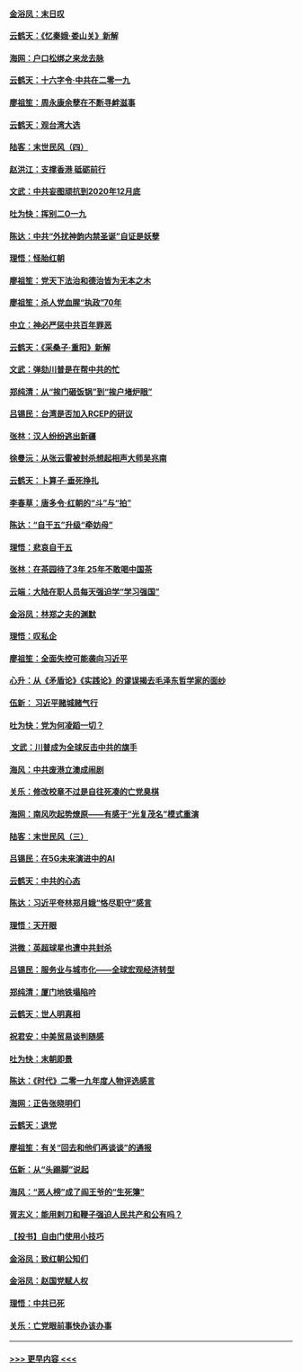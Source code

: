 #### [金浴凤：末日叹](../pages/nsc993/n11752359.md?t=12300401) 
#### [云鹤天：《忆秦娥‧娄山关》新解](../pages/nsc993/n11752348.md?t=12300401) 
#### [海网：户口松绑之来龙去脉](../pages/nsc993/n11752328.md?t=12300401) 
#### [云鹤天：十六字令‧中共在二零一九](../pages/nsc993/n11752305.md?t=12300401) 
#### [廖祖笙：周永康余孽在不断寻衅滋事](../pages/nsc993/n11751013.md?t=12300401) 
#### [云鹤天：观台湾大选](../pages/nsc993/n11751007.md?t=12300401) 
#### [陆客：末世民风（四）](../pages/nsc993/n11749203.md?t=12300401) 
#### [赵洪江：支撑香港 砥砺前行](../pages/nsc993/n11748482.md?t=12300401) 
#### [文武：中共妄图顽抗到2020年12月底](../pages/nsc993/n11748446.md?t=12300401) 
#### [吐为快：挥别二O一九](../pages/nsc993/n11748411.md?t=12300401) 
#### [陈达：中共“外扰神韵内禁圣诞”自证是妖孽](../pages/nsc993/n11748226.md?t=12300401) 
#### [理悟：怪胎红朝](../pages/nsc993/n11748206.md?t=12300401) 
#### [廖祖笙：党天下法治和德治皆为无本之木](../pages/nsc993/n11748135.md?t=12300401) 
#### [廖祖笙：杀人党血腥“执政”70年](../pages/nsc993/n11745144.md?t=12300401) 
#### [中立：神必严惩中共百年罪恶](../pages/nsc993/n11744970.md?t=12300401) 
#### [云鹤天：《采桑子‧重阳》新解](../pages/nsc993/n11744948.md?t=12300401) 
#### [文武：弹劾川普是在帮中共的忙](../pages/nsc993/n11744758.md?t=12300401) 
#### [郑纯清：从“挨门砸饭锅”到“挨户堵炉眼”](../pages/nsc993/n11744745.md?t=12300401) 
#### [吕锡民：台湾是否加入RCEP的研议](../pages/nsc993/n11744701.md?t=12300401) 
#### [张林：汉人纷纷逃出新疆](../pages/nsc993/n11743530.md?t=12300401) 
#### [徐曼沅：从张云雷被封杀想起相声大师吴兆南](../pages/nsc993/n11741816.md?t=12300401) 
#### [云鹤天：卜算子‧垂死挣扎](../pages/nsc993/n11739956.md?t=12300401) 
#### [李春草：唐多令‧红朝的“斗”与“拍”](../pages/nsc993/n11739830.md?t=12300401) 
#### [陈达：“自干五”升级“牵妨母”](../pages/nsc993/n11739724.md?t=12300401) 
#### [理悟：悲哀自干五](../pages/nsc993/n11739547.md?t=12300401) 
#### [张林：在茶园待了3年 25年不敢喝中国茶](../pages/nsc993/n11739240.md?t=12300401) 
#### [云端：大陆在职人员每天强迫学“学习强国”](../pages/nsc993/n11738735.md?t=12300401) 
#### [金浴凤：林郑之夫的渊默](../pages/nsc993/n11737735.md?t=12300401) 
#### [理悟：叹私企](../pages/nsc993/n11737715.md?t=12300401) 
#### [廖祖笙：全面失控可能袭向习近平](../pages/nsc993/n11737704.md?t=12300401) 
#### [心升：从《矛盾论》《实践论》的谬误揭去毛泽东哲学家的面纱](../pages/nsc993/n11736962.md?t=12300401) 
#### [伍新： 习近平赌城赌气行](../pages/nsc993/n11736929.md?t=12300401) 
#### [吐为快：党为何凌蹈一切？](../pages/nsc993/n11736915.md?t=12300401) 
#### [ 文武：川普成为全球反击中共的旗手](../pages/nsc993/n11736882.md?t=12300401) 
#### [海风：中共废港立澳成闹剧](../pages/nsc993/n11735857.md?t=12300401) 
#### [关乐：修改校章不过是自往死凑的亡党臭棋](../pages/nsc993/n11735097.md?t=12300401) 
#### [海网：南风吹起势燎原——有感于“光复茂名”模式重演](../pages/nsc993/n11732308.md?t=12300401) 
#### [陆客：末世民风（三）](../pages/nsc993/n11732211.md?t=12300401) 
#### [吕锡民：在5G未来演进中的AI](../pages/nsc993/n11730010.md?t=12300401) 
#### [云鹤天：中共的心态](../pages/nsc993/n11729906.md?t=12300401) 
#### [陈达：习近平夸林郑月娥“恪尽职守”感言](../pages/nsc993/n11729881.md?t=12300401) 
#### [理悟：天开眼](../pages/nsc993/n11729699.md?t=12300401) 
#### [洪微：英超球星也遭中共封杀](../pages/nsc993/n11727243.md?t=12300401) 
#### [吕锡民：服务业与城市化——全球宏观经济转型](../pages/nsc993/n11725845.md?t=12300401) 
#### [郑纯清：厦门地铁塌陷吟](../pages/nsc993/n11725813.md?t=12300401) 
#### [云鹤天：世人明真相](../pages/nsc993/n11725621.md?t=12300401) 
#### [祝君安：中美贸易谈判随感](../pages/nsc993/n11725609.md?t=12300401) 
#### [吐为快：末朝即景](../pages/nsc993/n11723365.md?t=12300401) 
#### [陈达：《时代》二零一九年度人物评选感言](../pages/nsc993/n11723337.md?t=12300401) 
#### [海网：正告张晓明们](../pages/nsc993/n11723228.md?t=12300401) 
#### [云鹤天：退党](../pages/nsc993/n11723056.md?t=12300401) 
#### [廖祖笙：有关“回去和他们再谈谈”的通报](../pages/nsc993/n11722442.md?t=12300401) 
#### [伍新：从“头踢脚”说起](../pages/nsc993/n11722429.md?t=12300401) 
#### [海风：“恶人榜”成了阎王爷的“生死簿”](../pages/nsc993/n11722272.md?t=12300401) 
#### [胥志义：能用剌刀和鞭子强迫人民共产和公有吗？](../pages/nsc993/n11720569.md?t=12300401) 
#### [【投书】自由门使用小技巧](../pages/nsc993/n11720180.md?t=12300401) 
#### [金浴凤：致红朝公知们](../pages/nsc993/n11720563.md?t=12300401) 
#### [金浴凤：赵国党赋人权](../pages/nsc993/n11720533.md?t=12300401) 
#### [理悟：中共已死](../pages/nsc993/n11720233.md?t=12300401) 
#### [关乐：亡党眼前事快办该办事](../pages/nsc993/n11719160.md?t=12300401) 

----
#### [ >>> 更早内容 <<< ](../indexes/nsc993-earlier.md)
